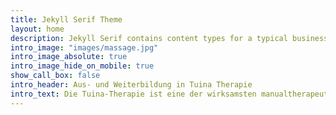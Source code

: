 ```yaml
---
title: Jekyll Serif Theme
layout: home
description: Jekyll Serif contains content types for a typical business website. The theme is fully responsive, blazing fast and artfully illustrated.
intro_image: "images/massage.jpg"
intro_image_absolute: true
intro_image_hide_on_mobile: true
show_call_box: false
intro_header: Aus- und Weiterbildung in Tuina Therapie
intro_text: Die Tuina-Therapie ist eine der wirksamsten manualtherapeutischen Massageformen und basiert auf der Meridianlehre der Traditionellen Chinesischen Medizin (TCM).
---
```




